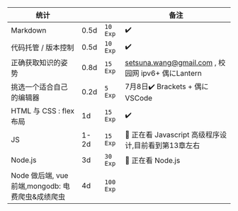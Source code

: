  

| 统计                     |      |          | 备注    |
| ------------------------| ---- | -------- |---------|
| Markdown                | 0.5d | `10 Exp` | 	✔️		|
| 代码托管 / 版本控制        | 0.5d | `10 Exp` |	✔️	|
| 正确获取知识的姿势       	| 0.8d | `15 Exp` |	setsuna.wang@gmail.com , 校园网 ipv6+ 偶にLantern	|
| 挑选一个适合自己的编辑器 	  | 0.2d | `5 Exp`  | 7月8日✔️ Brackets + 偶に VSCode |
| HTML 与 CSS : flex布局   | 1d   | `15 Exp`  |	✔️		|
| JS					| 1-2d | `15 Exp`| 🔘 正在看 Javascript 高级程序设计,目前看到第13章左右 |
| Node.js				| 3d | `30 Exp` | 🔘 正在看 Node.js |
| Node 做后端, vue 前端,mongodb: 电费爬虫&成绩爬虫 | 4d | `100 Exp`|